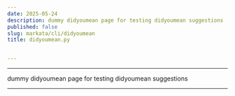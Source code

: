 ```yaml
---
date: 2025-05-24
description: dummy didyoumean page for testing didyoumean suggestions
published: false
slug: markata/cli/didyoumean
title: didyoumean.py


---
```


---

dummy didyoumean page for testing didyoumean suggestions

---